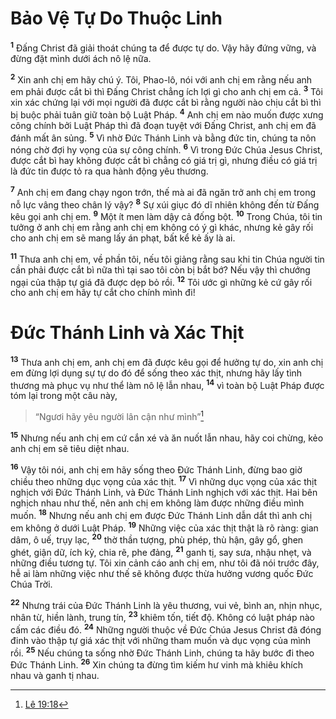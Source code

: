# Bảo Vệ Tự Do Thuộc Linh
<sup><b>1</b></sup> Ðấng Christ đã giải thoát chúng ta để được tự do. Vậy hãy đứng vững, và đừng đặt mình dưới ách nô lệ nữa.

<sup><b>2</b></sup> Xin anh chị em hãy chú ý. Tôi, Phao-lô, nói với anh chị em rằng nếu anh em phải được cắt bì thì Ðấng Christ chẳng ích lợi gì cho anh chị em cả. <sup><b>3</b></sup> Tôi xin xác chứng lại với mọi người đã được cắt bì rằng người nào chịu cắt bì thì bị buộc phải tuân giữ toàn bộ Luật Pháp. <sup><b>4</b></sup> Anh chị em nào muốn được xưng công chính bởi Luật Pháp thì đã đoạn tuyệt với Ðấng Christ, anh chị em đã đánh mất ân sủng. <sup><b>5</b></sup> Vì nhờ Ðức Thánh Linh và bằng đức tin, chúng ta nôn nóng chờ đợi hy vọng của sự công chính. <sup><b>6</b></sup> Vì trong Ðức Chúa Jesus Christ, được cắt bì hay không được cắt bì chẳng có giá trị gì, nhưng điều có giá trị là đức tin được tỏ ra qua hành động yêu thương.

<sup><b>7</b></sup> Anh chị em đang chạy ngon trớn, thế mà ai đã ngăn trở anh chị em trong nỗ lực vâng theo chân lý vậy? <sup><b>8</b></sup> Sự xúi giục đó dĩ nhiên không đến từ Ðấng kêu gọi anh chị em. <sup><b>9</b></sup> Một ít men làm dậy cả đống bột. <sup><b>10</b></sup> Trong Chúa, tôi tin tưởng ở anh chị em rằng anh chị em không có ý gì khác, nhưng kẻ gây rối cho anh chị em sẽ mang lấy án phạt, bất kể kẻ ấy là ai.

<sup><b>11</b></sup> Thưa anh chị em, về phần tôi, nếu tôi giảng rằng sau khi tin Chúa người tin cần phải được cắt bì nữa thì tại sao tôi còn bị bắt bớ? Nếu vậy thì chướng ngại của thập tự giá đã được dẹp bỏ rồi. <sup><b>12</b></sup> Tôi ước gì những kẻ cứ gây rối cho anh chị em hãy tự cắt cho chính mình đi!


# Ðức Thánh Linh và Xác Thịt
<sup><b>13</b></sup> Thưa anh chị em, anh chị em đã được kêu gọi để hưởng tự do, xin anh chị em đừng lợi dụng sự tự do đó để sống theo xác thịt, nhưng hãy lấy tình thương mà phục vụ như thể làm nô lệ lẫn nhau, <sup><b>14</b></sup> vì toàn bộ Luật Pháp được tóm lại trong một câu này,


> “Ngươi hãy yêu người lân cận như mình”[^1@-6c2b5a10-8de3-453e-8ac0-331fbd592a15]
>

<sup><b>15</b></sup> Nhưng nếu anh chị em cứ cắn xé và ăn nuốt lẫn nhau, hãy coi chừng, kẻo anh chị em sẽ tiêu diệt nhau.

<sup><b>16</b></sup> Vậy tôi nói, anh chị em hãy sống theo Ðức Thánh Linh, đừng bao giờ chiều theo những dục vọng của xác thịt. <sup><b>17</b></sup> Vì những dục vọng của xác thịt nghịch với Ðức Thánh Linh, và Ðức Thánh Linh nghịch với xác thịt. Hai bên nghịch nhau như thế, nên anh chị em không làm được những điều mình muốn. <sup><b>18</b></sup> Nhưng nếu anh chị em được Ðức Thánh Linh dẫn dắt thì anh chị em không ở dưới Luật Pháp. <sup><b>19</b></sup> Những việc của xác thịt thật là rõ ràng: gian dâm, ô uế, trụy lạc, <sup><b>20</b></sup> thờ thần tượng, phù phép, thù hận, gây gổ, ghen ghét, giận dữ, ích kỷ, chia rẽ, phe đảng, <sup><b>21</b></sup> ganh tị, say sưa, nhậu nhẹt, và những điều tương tự. Tôi xin cảnh cáo anh chị em, như tôi đã nói trước đây, hễ ai làm những việc như thế sẽ không được thừa hưởng vương quốc Ðức Chúa Trời.

<sup><b>22</b></sup> Nhưng trái của Ðức Thánh Linh là yêu thương, vui vẻ, bình an, nhịn nhục, nhân từ, hiền lành, trung tín, <sup><b>23</b></sup> khiêm tốn, tiết độ. Không có luật pháp nào cấm các điều đó. <sup><b>24</b></sup> Những người thuộc về Ðức Chúa Jesus Christ đã đóng đinh vào thập tự giá xác thịt với những tham muốn và dục vọng của mình rồi. <sup><b>25</b></sup> Nếu chúng ta sống nhờ Ðức Thánh Linh, chúng ta hãy bước đi theo Ðức Thánh Linh. <sup><b>26</b></sup> Xin chúng ta đừng tìm kiếm hư vinh mà khiêu khích nhau và ganh tị nhau.

[^1@-6c2b5a10-8de3-453e-8ac0-331fbd592a15]: [Lê 19:18](/passage/?search=Lev.19.18\&version=BD2011)
